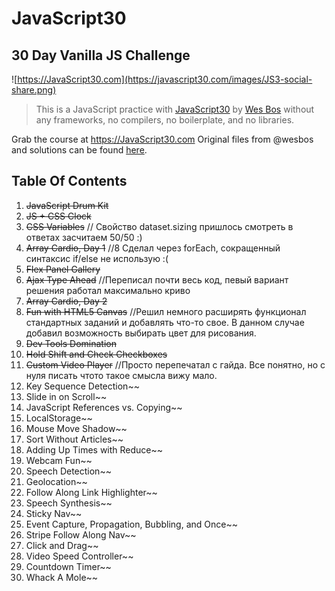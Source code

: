# JavaScript30
## 30 Day Vanilla JS Challenge
![https://JavaScript30.com](https://javascript30.com/images/JS3-social-share.png)

> This is a JavaScript practice with [JavaScript30](https://javascript30.com/) by [Wes Bos](https://github.com/wesbos) without any frameworks, no compilers, no boilerplate, and no libraries.

Grab the course at https://JavaScript30.com
Original files from @wesbos and solutions can be found [here](https://github.com/wesbos/JavaScript30).

## Table Of Contents

1. ~~JavaScript Drum Kit~~ 
2. ~~JS + CSS Clock~~
3. ~~CSS Variables~~
// Свойство dataset.sizing пришлось смотреть в ответах засчитаем 50/50 :)
4. ~~Array Cardio, Day 1~~
//8 Сделал через forEach, сокращенный синтаксис if/else не использую :(
5. ~~Flex  Panel Gallery~~
6. ~~Ajax Type Ahead~~ 
//Переписал почти весь код, певый вариант решения работал максимально криво
7. ~~Array Cardio, Day 2~~
8. ~~Fun with HTML5 Canvas~~
//Решил немного расширять функционал стандартных заданий и добавлять что-то свое. 
В данном случае добавил возможность выбирать цвет для рисования.
9. ~~Dev Tools Domination~~
10. ~~Hold Shift and Check Checkboxes~~
11. ~~Custom Video Player~~
//Просто перепечатал с гайда. Все понятно, но с нуля писать чтото такое смысла вижу мало.
12. Key Sequence Detection~~
13. Slide in on Scroll~~
14. JavaScript References vs. Copying~~
15. LocalStorage~~
16. Mouse Move Shadow~~
17. Sort Without Articles~~
18. Adding Up Times with Reduce~~
19. Webcam Fun~~
20. Speech Detection~~
21. Geolocation~~
22. Follow Along Link Highlighter~~
23. Speech Synthesis~~
24. Sticky Nav~~
25. Event Capture, Propagation, Bubbling, and Once~~
26. Stripe Follow Along Nav~~
27. Click and Drag~~
28. Video Speed Controller~~
29. Countdown Timer~~
30. Whack A Mole~~
